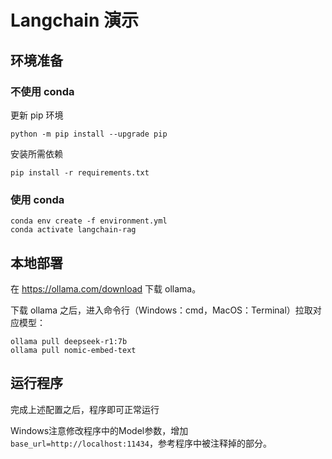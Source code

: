 # Langchain 演示

## 环境准备

### 不使用 conda

更新 pip 环境
```
python -m pip install --upgrade pip
```

安装所需依赖
```
pip install -r requirements.txt
```

### 使用 conda

```
conda env create -f environment.yml
conda activate langchain-rag
```

## 本地部署

在 https://ollama.com/download 下载 ollama。

下载 ollama 之后，进入命令行（Windows：cmd，MacOS：Terminal）拉取对应模型：
```
ollama pull deepseek-r1:7b
ollama pull nomic-embed-text
```

## 运行程序
完成上述配置之后，程序即可正常运行

Windows注意修改程序中的Model参数，增加`base_url=http://localhost:11434`，参考程序中被注释掉的部分。